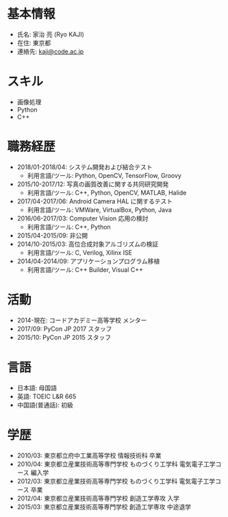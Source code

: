 # 基本情報

* 氏名: 家治 亮 (Ryo KAJI)
* 在住: 東京都
* 連絡先: kaji@code.ac.jp

# スキル

* 画像処理
* Python
* C++

# 職務経歴

* 2018/01-2018/04: システム開発および結合テスト
    * 利用言語/ツール: Python, OpenCV, TensorFlow, Groovy
* 2015/10-2017/12: 写真の画質改善に関する共同研究開発
    * 利用言語/ツール: C++, Python, OpenCV, MATLAB, Halide
* 2017/04-2017/06: Android Camera HAL に関するテスト
    * 利用言語/ツール: VMWare, VirtualBox, Python, Java
* 2016/06-2017/03: Computer Vision 応用の検討
    * 利用言語/ツール: C++, Python
* 2015/04-2015/09: 非公開
* 2014/10-2015/03: 高位合成対象アルゴリズムの検証
    * 利用言語/ツール: C, Verilog, Xilinx ISE
* 2014/04-2014/09: アプリケーションプログラム移植
    * 利用言語/ツール: C++ Builder, Visual C++

# 活動

* 2014-現在: コードアカデミー高等学校 メンター
* 2017/09: PyCon JP 2017 スタッフ
* 2015/10: PyCon JP 2015 スタッフ

# 言語

* 日本語: 母国語
* 英語: TOEIC L&R 665
* 中国語(普通話): 初級

# 学歴

* 2010/03: 東京都立府中工業高等学校 情報技術科 卒業
* 2010/04: 東京都立産業技術高等専門学校 ものづくり工学科 電気電子工学コース 編入学
* 2012/03: 東京都立産業技術高等専門学校 ものづくり工学科 電気電子工学コース 卒業
* 2012/04: 東京都立産業技術高等専門学校 創造工学専攻 入学
* 2015/03: 東京都立産業技術高等専門学校 創造工学専攻 中途退学